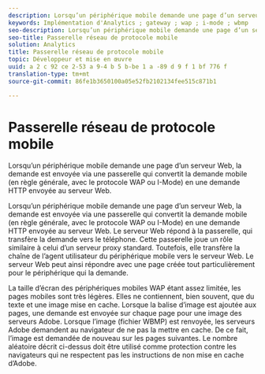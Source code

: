 ```yaml
---
description: Lorsqu’un périphérique mobile demande une page d’un serveur Web, la demande est envoyée via une passerelle qui convertit la demande mobile (en règle générale, avec le protocole WAP ou I-Mode) en une demande HTTP envoyée au serveur Web.
keywords: Implémentation d'Analytics ; gateway ; wap ; i-mode ; wbmp
seo-description: Lorsqu’un périphérique mobile demande une page d’un serveur Web, la demande est envoyée via une passerelle qui convertit la demande mobile (en règle générale, avec le protocole WAP ou I-Mode) en une demande HTTP envoyée au serveur Web.
seo-title: Passerelle réseau de protocole mobile
solution: Analytics
title: Passerelle réseau de protocole mobile
topic: Développeur et mise en œuvre
uuid: a 2 c 92 ce 2-53 a 9-4 b 5 b-be 1 a -89 d 9 f 1 bf 776 f
translation-type: tm+mt
source-git-commit: 86fe1b3650100a05e52fb2102134fee515c871b1

---
```



# Passerelle réseau de protocole mobile

Lorsqu’un périphérique mobile demande une page d’un serveur Web, la demande est envoyée via une passerelle qui convertit la demande mobile (en règle générale, avec le protocole WAP ou I-Mode) en une demande HTTP envoyée au serveur Web.

Lorsqu’un périphérique mobile demande une page d’un serveur Web, la demande est envoyée via une passerelle qui convertit la demande mobile (en règle générale, avec le protocole WAP ou I-Mode) en une demande HTTP envoyée au serveur Web. Le serveur Web répond à la passerelle, qui transfère la demande vers le téléphone. Cette passerelle joue un rôle similaire à celui d’un serveur proxy standard. Toutefois, elle transfère la chaîne de l’agent utilisateur du périphérique mobile vers le serveur Web. Le serveur Web peut ainsi répondre avec une page créée tout particulièrement pour le périphérique qui la demande.

La taille d’écran des périphériques mobiles WAP étant assez limitée, les pages mobiles sont très légères. Elles ne contiennent, bien souvent, que du texte et une image mise en cache. Lorsque la balise d’image est ajoutée aux pages, une demande est envoyée sur chaque page pour une image des serveurs Adobe. Lorsque l’image (fichier WBMP) est renvoyée, les serveurs Adobe demandent au navigateur de ne pas la mettre en cache. De ce fait, l’image est demandée de nouveau sur les pages suivantes. Le nombre aléatoire décrit ci-dessus doit être utilisé comme protection contre les navigateurs qui ne respectent pas les instructions de non mise en cache d’Adobe. 
